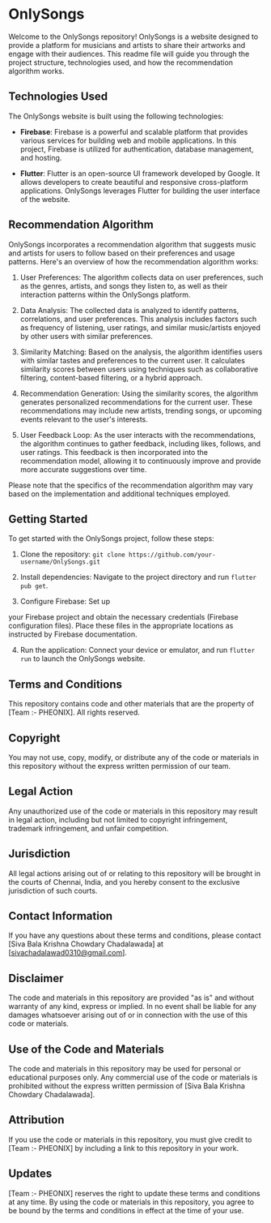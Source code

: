 # OnlySongs

Welcome to the OnlySongs repository! OnlySongs is a website designed to provide a platform for musicians and artists to share their artworks and engage with their audiences. This readme file will guide you through the project structure, technologies used, and how the recommendation algorithm works.

## Technologies Used

The OnlySongs website is built using the following technologies:

- **Firebase**: Firebase is a powerful and scalable platform that provides various services for building web and mobile applications. In this project, Firebase is utilized for authentication, database management, and hosting.

- **Flutter**: Flutter is an open-source UI framework developed by Google. It allows developers to create beautiful and responsive cross-platform applications. OnlySongs leverages Flutter for building the user interface of the website.

## Recommendation Algorithm

OnlySongs incorporates a recommendation algorithm that suggests music and artists for users to follow based on their preferences and usage patterns. Here's an overview of how the recommendation algorithm works:

1. User Preferences: The algorithm collects data on user preferences, such as the genres, artists, and songs they listen to, as well as their interaction patterns within the OnlySongs platform.

2. Data Analysis: The collected data is analyzed to identify patterns, correlations, and user preferences. This analysis includes factors such as frequency of listening, user ratings, and similar music/artists enjoyed by other users with similar preferences.

3. Similarity Matching: Based on the analysis, the algorithm identifies users with similar tastes and preferences to the current user. It calculates similarity scores between users using techniques such as collaborative filtering, content-based filtering, or a hybrid approach.

4. Recommendation Generation: Using the similarity scores, the algorithm generates personalized recommendations for the current user. These recommendations may include new artists, trending songs, or upcoming events relevant to the user's interests.

5. User Feedback Loop: As the user interacts with the recommendations, the algorithm continues to gather feedback, including likes, follows, and user ratings. This feedback is then incorporated into the recommendation model, allowing it to continuously improve and provide more accurate suggestions over time.

Please note that the specifics of the recommendation algorithm may vary based on the implementation and additional techniques employed.

## Getting Started

To get started with the OnlySongs project, follow these steps:

1. Clone the repository: `git clone https://github.com/your-username/OnlySongs.git`

2. Install dependencies: Navigate to the project directory and run `flutter pub get`.

3. Configure Firebase: Set up

 your Firebase project and obtain the necessary credentials (Firebase configuration files). Place these files in the appropriate locations as instructed by Firebase documentation.

4. Run the application: Connect your device or emulator, and run `flutter run` to launch the OnlySongs website.
   

## Terms and Conditions

This repository contains code and other materials that are the property of [Team :- PHEONIX]. All rights reserved.

## Copyright

You may not use, copy, modify, or distribute any of the code or materials in this repository without the express written permission of our team.

## Legal Action

Any unauthorized use of the code or materials in this repository may result in legal action, including but not limited to copyright infringement, trademark infringement, and unfair competition.

## Jurisdiction

All legal actions arising out of or relating to this repository will be brought in the courts of Chennai, India, and you hereby consent to the exclusive jurisdiction of such courts.

## Contact Information

If you have any questions about these terms and conditions, please contact [Siva Bala Krishna Chowdary Chadalawada] at [sivachadalawad0310@gmail.com]. 

## Disclaimer

The code and materials in this repository are provided "as is" and without warranty of any kind, express or implied. In no event shall be liable for any damages whatsoever arising out of or in connection with the use of this code or materials. 

## Use of the Code and Materials

The code and materials in this repository may be used for personal or educational purposes only. Any commercial use of the code or materials is prohibited without the express written permission of [Siva Bala Krishna Chowdary Chadalawada]. 

## Attribution

If you use the code or materials in this repository, you must give credit to [Team :- PHEONIX] by including a link to this repository in your work. 

## Updates

[Team :- PHEONIX] reserves the right to update these terms and conditions at any time. By using the code or materials in this repository, you agree to be bound by the terms and conditions in effect at the time of your use.
